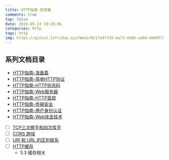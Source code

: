 ```yaml
---
title: HTTP指南-目录篇
comments: true
top: false
date: 2019-05-23 19:28:06
categories: http 
tags: http
img: https://qiniu1.lxfriday.xyz/WaterM/17a9f745-8a73-436b-ad64-8d40ffc032a4_timg.jpeg
---
```


## 系列文档目录
- [HTTP指南-准备篇](/2019/05/23/http指南-准备篇/)
- [HTTP指南-简单HTTP协议](/2019/05/23/HTTP指南-简单HTTP协议/)
- [HTTP指南-HTTP状态码](/2019/05/24/HTTP指南-HTTP状态码/)
- [HTTP指南-Web服务器](/2019/05/24/HTTP指南-Web服务器/)
- [HTTP指南-HTTP首部](/2019/05/25/HTTP指南-HTTP首部/)
- [HTTP指南-传输安全](/2019/05/26/HTTP指南-传输安全/)
- [HTTP指南-用户身份认证](/2019/05/28/HTTP指南-用户身份认证/)
- [HTTP指南-Web攻击技术](/2019/05/28/HTTP指南-Web攻击技术/)

- [  ] [TCP三次握手和四次挥手]()
- [  ] [CORS 跨域]()
- [  ] [URI 和 URL 的区别联系]()
- [  ] [HTTP缓存]()
    - 5.3 缓存相关
